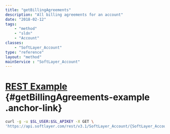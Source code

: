 ```yaml
---
title: "getBillingAgreements"
description: "All billing agreements for an account"
date: "2018-02-12"
tags:
    - "method"
    - "sldn"
    - "Account"
classes:
    - "SoftLayer_Account"
type: "reference"
layout: "method"
mainService : "SoftLayer_Account"
---
```


# [REST Example](#getBillingAgreements-example) <a href="/article/rest/"><i class="fas fa-question"></i></a> {#getBillingAgreements-example .anchor-link} 
```bash
curl -g -u $SL_USER:$SL_APIKEY -X GET \
'https://api.softlayer.com/rest/v3.1/SoftLayer_Account/{SoftLayer_AccountID}/getBillingAgreements'
```
